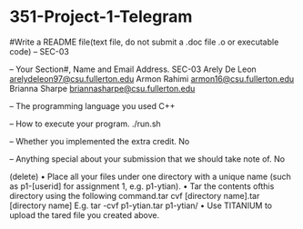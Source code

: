 # 351-Project-1-Telegram

#Write a README file(text file, do not submit a .doc file .o or executable code)
– SEC-03

– Your Section#, Name and Email Address. 
SEC-03 
Arely De Leon    arelydeleon97@csu.fullerton.edu 
Armon Rahimi     armon16@csu.fullerton.edu 
Brianna Sharpe   briannasharpe@csu.fullerton.edu 

– The programming language you used
C++ 

– How to execute your program.
./run.sh 

– Whether you implemented the extra credit.
No 

– Anything special about your submission that we should take note of.
No 


(delete)
• Place all your files under one directory with a unique name (such as p1-[userid] for
assignment 1, e.g. p1-ytian).
• Tar the contents ofthis directory using the following command.tar cvf [directory
name].tar
[directory name] E.g. tar -cvf p1-ytian.tar p1-ytian/
• Use TITANIUM to upload the tared file you created above.
